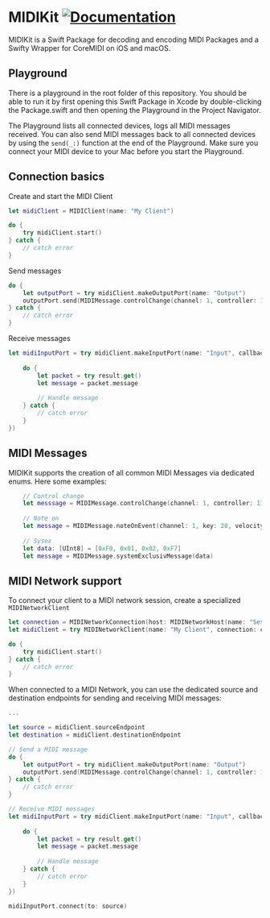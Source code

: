 # MIDIKit [![Documentation](https://img.shields.io/badge/Documentation-<Color>.svg)](https://dnadoba.github.io/MIDIKit)

MIDIKit is a Swift Package for decoding and encoding MIDI Packages and a Swifty Wrapper for CoreMIDI on iOS and macOS.

## Playground
There is a playground in the root folder of this repository. 
You should be able to run it by first opening this Swift Package in Xcode by double-clicking the Package.swift and then opening the Playground in the Project Navigator.

The Playground lists all connected devices, logs all MIDI messages received. 
You can also send MIDI messages back to all connected devices by using the `send(_:)` function at the end of the Playground. 
Make sure you connect your MIDI device to your Mac before you start the Playground.

## Connection basics

Create and start the MIDI Client

```swift
let midiClient = MIDIClient(name: "My Client")

do {
    try midiClient.start()
} catch {
    // catch error
}
```

Send messages

```swift
do {
    let outputPort = try midiClient.makeOutputPort(name: "Output") 
    outputPort.send(MIDIMessage.controlChange(channel: 1, controller: 11, value: 64), to: destination)
} catch {
    // catch error
}
```
Receive messages

```swift
let midiInputPort = try midiClient.makeInputPort(name: "Input", callback: { (result) in
    
    do {
        let packet = try result.get()
        let message = packet.message
        
        // Handle message
    } catch {
        // catch error
    }
})
```

## MIDI Messages

MIDIKit supports the creation of all common MIDI Messages via dedicated enums. Here some examples:

```swift
    // Control change
    let messsage = MIDIMessage.controlChange(channel: 1, controller: 11, value: 64), to: destination)
    
    // Note on
    let message = MIDIMessage.noteOnEvent(channel: 1, key: 20, velocity: 100)
    
    // Sysex
    let data: [UInt8] = [0xF0, 0x01, 0x02, 0xF7]
    let message = MIDIMessage.systemExclusivMessage(data)
```

## MIDI Network support

To connect your client to a MIDI network session, create a specialized `MIDINetworkClient`

```swift
let connection = MIDINetworkConnection(host: MIDINetworkHost(name: "Session 1", address: "192.168.0.100", port: 5006))
let midiClient = try MIDINetworkClient(name: "My Client", connection: connection)

do {
    try midiClient.start()
} catch {
    // catch error
}
```

When connected to a MIDI Network, you can use the dedicated source and destination endpoints for sending and receiving MIDI messages:

```swift
...

let source = midiClient.sourceEndpoint
let destination = midiClient.destinationEndpoint

// Send a MIDI message
do {
    let outputPort = try midiClient.makeOutputPort(name: "Output") 
    outputPort.send(MIDIMessage.controlChange(channel: 1, controller: 11, value: 64), to: destination)
} catch {
    // catch error
}

// Receive MIDI messages
let midiInputPort = try midiClient.makeInputPort(name: "Input", callback: { (result) in
    
    do {
        let packet = try result.get()
        let message = packet.message
        
        // Handle message
    } catch {
        // catch error
    }
})

midiInputPort.connect(to: source)

```
